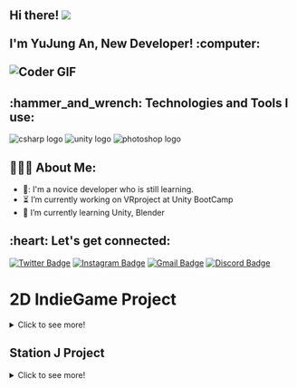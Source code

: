 <!--
**iven612/iven612** is a ✨ _special_ ✨ repository because its `README.md` (this file) appears on your GitHub profile.

Here are some ideas to get you started:


- 👯 I’m looking to collaborate on ...
- 🤔 I’m looking for help with ...
- 💬 Ask me about ...
- 📫 How to reach me: ...
- 😄 Pronouns: ...
- ⚡ Fun fact: ...
-->

<h2 align="left">
 <abc>
  <br>Hi there! <img src="https://user-images.githubusercontent.com/42378118/110234147-e3259600-7f4e-11eb-95be-0c4047144dea.gif" width="30"><br>
  <br> I'm YuJung An, New Developer! :computer:<br>
  <br>
    <img src="https://media.giphy.com/media/SWoSkN6DxTszqIKEqv/giphy.gif" alt="Coder GIF" width="500">
 </abc>
</h2> 
<h2 align="left">:hammer_and_wrench: Technologies and Tools I use:</h2>
<p align="left">
<img src="https://cdn.jsdelivr.net/gh/devicons/devicon/icons/csharp/csharp-original.svg" height="30" alt="csharp logo"  />
<img src="https://cdn.jsdelivr.net/gh/devicons/devicon/icons/unity/unity-original.svg" height="30" alt="unity logo"  />
 <img src="https://cdn.jsdelivr.net/gh/devicons/devicon/icons/photoshop/photoshop-original.svg" height="30" alt="photoshop logo"  />
<h2 align="left">👨🏻‍💻 About Me:</h2>

- 🔭: I'm a novice developer who is still learning.
- :hourglass_flowing_sand: I’m currently working on VRproject at Unity BootCamp
- 🌱 I’m currently learning Unity, Blender

<h2 align="left">:heart: Let's get connected:</h2>

[![Twitter Badge](https://img.shields.io/badge/-@-1ca0f1?style=flat-square&labelColor=1ca0f1&logo=twitter&logoColor=white&)]() 
[![Instagram Badge](https://img.shields.io/badge/-@-D7008A?style=flat-square&labelColor=D7008A&logo=Instagram&logoColor=white&)]()
[![Gmail Badge](https://img.shields.io/badge/-@-D14836?style=flat-square&labelColor=D14836&logo=Gmail&logoColor=white&)]()
[![Discord Badge](https://img.shields.io/badge/-@-7289DA?style=flat-square&labelColor=7289DA&logo=Discord&logoColor=white&)]()

# 2D IndieGame Project
<details>
    <summary>Click to see more!</summary>

 ## Start
 > 2024년 3~4월 출시를 목표로 제작한 2Dd인디 게임

> Platform: Window

 ## produce
 > 그림 및 UI 를 제외한 모든 시스템을 유니티 에셋을 활용해 구축.

 > 맡은 부분: 게임 전반의 코딩 및 맵 배치 등 UI,그림,스토리를 제외한 모든 요소. 

 ## Problem
 > 끝까지 제작되지 않았으나 이 프로젝트를 계기로 유니티에 흥미를 가지게 되었다.
 
 ## Building
 [HidenSide](https://drive.google.com/drive/folders/1_Cf9YsBAr_5Ao7Y2QsxhOwN-Z_oFAnkH?usp=drive_link)

 </details>
 
## Station J Project
<details>
    <summary>Click to see more!</summary>
> 유니티 부트캠프에서 제작

# AR Navigation
> 제물포 역을 기준으로 지도를 생성하여 유저가 제물포 주변에 있는 시설들을 잘 이용 할 수 있도록 AR Navigation, PhotoZone 등, 다양한 정보를 제공하는 Android Application입니다.
AR기술을 활용하여 => 네비게이션 사용시 실시간으로 바닥에 화살표를 띄워 유저에게 직관적으로 길을 알려주고 포토존이나 특정 랜드마크에 가면 3D 오브젝트와 촬영을 하거나
해당 랜드마크의 설명을 위해 3D 캐릭터가 등장해 설명을 해주는 등각종 상호작용도 할 수 있도록 기획 되어 있습니다.

## 상태 및 전제조건
> Unity Version: 2022.3.2f1

> Platform: Android

> 지원 기기: [ARCore 지원기기](https://developers.google.com/ar/develop?hl=ko#supported_devices)

## 시작하는 방법

### ARCore Extension Package 사용법
Unity의 AR 파운데이션 패키지에 기능을 추가하여 앱에서 클라우드 앵커, 카메라 구성 필터, 녹화 및 재생과 같은 기능을 사용할 수 있도록 합니다.
> 프로젝트에서 Window > Package Manager > Unity Registry > 검색창에 'ARCore XR 플러그인'을 입력 > Install > Edit > Project Settings > XR 플러그인 관리 > Android > ARCore를 사용 설정합니다.

### Google Cloud Platform API사용법
Google Cloud API는 Google Cloud Platform 서비스에 대한 프로그래매틱 인터페이스입니다. Google Cloud Platform의 핵심 요소로, 컴퓨팅, 네트워킹, 스토리지, 머신러닝 기반 데이터 분석 등 모든 기능을 애플리케이션에 쉽게 추가할 수 있습니다.
> Google Cloud Console API 라이브러리 > 사용할 프로젝트를 선택 > 사용할 API를 선택(API를 찾는 데 도움이 필요한 경우 검색 필드 및/또는 필터를 사용) >  API 페이지에서 ENABLE을 클릭합니다.

### Geospatial API 사용방법
Geolocation API는 모바일 클라이언트가 감지할 수 있는 휴대폰 기지국 및 Wi-Fi 액세스 포인트가 포함된 HTTPS 요청을 수락하는 서비스입니다. 이 메서드는 위도/경도 좌표와 유효한 각 입력에 대한 결과의 정확성을 나타내는 반경을 반환합니다.
> Edit(수정) > Project Settings. > XR 플러그인 관리 > ARCore 확장 프로그램 > Geospatial이 선택되어 있는지 확인 > API 사용자 인증 정보를 입력
#### 사용설정 및 API Key 사용 설명
API 키는 사용 및 결제에 관한 프로젝트와 관련된 요청을 인증하는 고유 식별자입니다. 프로젝트에 연결된 API 키가 하나 이상 있어야 합니다.
> Google Maps Platform > 사용자 인증 정보사용자 인증 정보 만들기 > API 키 > API 키 생성 완료

### Geospatial Creator API 사용방법
Unity용 ARCore Geospatial Creator를 사용하면 Google 지도 데이터를 새로운 3D 타일 형식으로 표시하여 Unity 편집기에서 지리정보 콘텐츠를 미리 볼 수 있습니다. 이를 통해 앱을 빌드하는 동안 실제로 콘텐츠가 배치될 위치를 시각화할 수 있습니다.
> Geospatial API 사용방법에서 Cesium 패키지를 추가
#### Cesium Package 설치
> Unity용 Cesium .tgz의 최신 버전 [GitHub 출시 페이지](https://github.com/CesiumGS/cesium-unity/releases/)에서 다운> Window > Package Manager > tarball에서 패키지 추가 > Cesium for Unity .tgz 파일을 선택
#### 사용설정
> Build Settings에서 Android 또는 iOS 인지 확인 > Project Settings > XR Plug-in Management > ARCore Extensions(ARCore Android 또는 iOS API 키를 설정하지 않았다면 지금 설정) > Geospatial 및 Geospatial Creator 전환 버튼을 모두 사용 설정

### Naver API 사용 설명
네이버 클라우드 플랫폼에서는 서비스와 솔루션을 효과적으로 사용할 수 있도록 API(Application Program Interface)와 SDK(Software Development Kit)를 제공하고 있습니다. 동작에 따라 파라미터 값을 입력, 등록, 수정, 삭제, 검색할 수 있습니다. 또한 서비스 및 운영 도구의 자동화에도 활용할 수 있습니다. 일반적으로 XML 및 JSON 형식으로 응답하는 API URL 형식입니다. 크게 기본 API, 호환 API, 연동 API로 분류됩니다.
#### Direction5 API
Directions 5 API는 REST 형식을 따르는 네이버 지도 인터페이스로 HTTP GET 메소드를 이용하여 출발지-목적지 간의 경로 정보를 요청하고 응답으로 경로 데이터 배열을 반환 받습니다. Directions 5 API는 경유지를 5개까지 입력할 수 있습니다. 단, Direction 5 API가 제공하는 경로 정보는 자동차에 한해서만 제공됩니다.
#### Static map API
Static Map API는 REST 형식을 따르는 네이버 지도 인터페이스로 HTTP GET 메소드를 이용하여 네이버 지도 이미지를 받을 수 있습니다. Static Map API를 사용하면 JavaScript 또는 동적 페이지 로드 없이도 웹 페이지에 네이버 지도 이미지를 불러올 수 있습니다. Static Map API는 지도 위치, 지도 크기, 지도 유형, 줌 레벨, 해상도, 지도 포맷, 마커 등 다양한 요청 파라미터를 지원하기 때문에, 원하는 지도 이미지를 받을 수 있습니다.
#### API Key
네이버 클라우드 플랫폼 API를 사용하기 위해서는 먼저 인증키를 생성해야 합니다. 인증키는 권한이 있는 사용자만 API를 호출할 수 있도록 사용자를 식별하는 도구입니다. 와 의 쌍으로 구성됩니다. API 인증 중에 전달되는 매개 변수로 사용됩니다.

### 안드로이드 빌드 설정
![AndroidSetting](AndroidSetting.png)

배웠으나 사용하지 않음

## 해당 프로젝트 사용해 개발
### ROI 변경 방법
### Directions5 Json 구조
![DirectionJsonExample](DirectionJsonExample.png)
### Static map API 링크
> [Link](https://developers.google.com/maps/documentation/maps-static/overview?hl=ko)

## 작업 노션
[Station J Notion](https://narrow-eyeliner-36a.notion.site/AR-041ece6a6e2a4e5f88f0b391804324bf?pvs=4)

## License
### License.md
</details>
